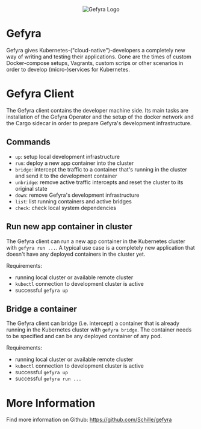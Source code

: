 <p align="center">
  <img src="https://github.com/Schille/gefyra/raw/main/docs/static/img/logo.png" alt="Gefyra Logo"/>
</p>

# Gefyra
Gefyra gives Kubernetes-("cloud-native")-developers a completely new way of writing and testing their applications. 
Gone are the times of custom Docker-compose setups, Vagrants, custom scrips or other scenarios in order to develop (micro-)services
for Kubernetes.  

# Gefyra Client
The Gefyra client contains the developer machine side. Its main tasks are installation of the Gefyra Operator and
the setup of the docker network and the Cargo sidecar in order to prepare Gefyra's development infrastructure.

## Commands
- `up`: setup local development infrastructure
- `run`: deploy a new app container into the cluster
- `bridge`: intercept the traffic to a container that's running in the cluster and send it to the development container
- `unbridge`: remove active traffic intercepts and reset the cluster to its original state
- `down`: remove Gefyra's development infrastructure
- `list`: list running containers and active bridges
- `check`: check local system dependencies 

## Run new app container in cluster
The Gefyra client can run a new app container in the Kubernetes cluster with `gefyra run ...`. 
A typical use case is a completely new application that doesn't have any deployed containers in the cluster yet.

Requirements:
- running local cluster or available remote cluster
- `kubectl` connection to development cluster is active
- successful `gefyra up`

## Bridge a container
The Gefyra client can bridge (i.e. intercept) a container that is already running in the Kubernetes cluster with `gefyra bridge`.
The container needs to be specified and can be any deployed container of any pod.

Requirements:
- running local cluster or available remote cluster
- `kubectl` connection to development cluster is active
- successful `gefyra up`
- successful `gefyra run ...`

# More Information
Find more information on Github: https://github.com/Schille/gefyra